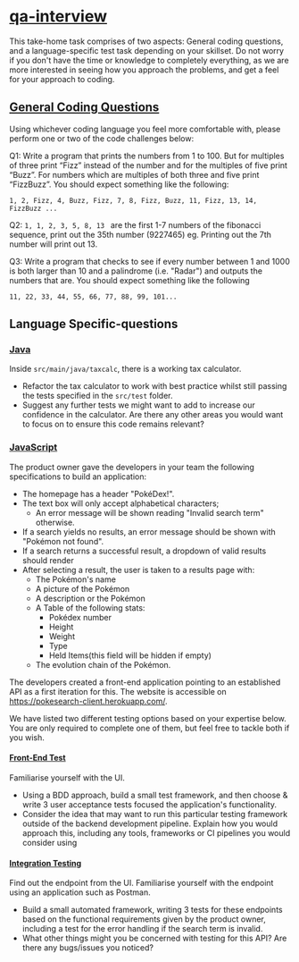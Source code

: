 # <ins>qa-interview</ins>

This take-home task comprises of two aspects: General coding questions, and a language-specific test task depending on your skillset. Do not worry if you don't have the time or knowledge to completely everything, as we are more interested in seeing how you approach the problems, and get a feel for your approach to coding. 

## <ins>General Coding Questions</ins>

Using whichever coding language you feel more comfortable with, please perform one or two of the code challenges below:


Q1: Write a program that prints the numbers from 1 to 100. But for multiples of three print “Fizz” instead of the number and for the multiples of five print “Buzz”. For numbers which are multiples of both three and five print “FizzBuzz”. 
You should expect something like the following: 
```
1, 2, Fizz, 4, Buzz, Fizz, 7, 8, Fizz, Buzz, 11, Fizz, 13, 14, FizzBuzz ...
```


Q2: 
```1, 1, 2, 3, 5, 8, 13 ``` are the first 1-7 numbers of the fibonacci sequence, print out the 35th number (9227465)
eg. Printing out the 7th number will print out 13.


Q3: Write a program that checks to see if every number between 1 and 1000 is both larger than 10 and a palindrome (i.e. "Radar") and outputs the numbers that are.
You should expect something like the following 
```
11, 22, 33, 44, 55, 66, 77, 88, 99, 101...
```

## Language Specific-questions
### <ins>Java</ins>

Inside `src/main/java/taxcalc`, there is a working tax calculator. 

- Refactor the tax calculator to work with best practice whilst still passing the tests specified in the `src/test` folder.
- Suggest any further tests we might want to add to increase our confidence in the calculator. Are there any other areas you would want to focus on to ensure this code remains relevant?

### <ins>JavaScript</ins>


The product owner gave the developers in your team the following specifications to build an application:

-  The homepage has a header "PokéDex!".
-  The text box will only accept alphabetical characters;
   - An error message will be shown reading "Invalid search term" otherwise.
- If a search yields no results, an error message should be shown with "Pokémon not found".
- If a search returns a successful result, a dropdown of valid results should render
- After selecting a result, the user is taken to a results page with:
    - The Pokémon's name
    - A picture of the Pokémon
    - A description or the Pokémon
    - A Table of the following stats:
        - Pokédex number
        - Height
        - Weight
        - Type
        - Held Items(this field will be hidden if empty)
    - The evolution chain of the Pokémon.

The developers created a front-end application pointing to an established API as a first iteration for this. The website is accessible on https://pokesearch-client.herokuapp.com/.

We have listed two different testing options based on your expertise below. You are only required to complete one of them, but feel free to tackle both if you wish.


#### <ins>Front-End Test</ins>
Familiarise yourself with the UI.

- Using a BDD approach, build a small test framework, and then choose & write 3 user acceptance tests focused the application's functionality. 
- Consider the idea that may want to run this particular testing framework outside of the backend development pipeline. Explain how you would approach this, including any tools, frameworks or CI pipelines you would consider using

#### <ins>Integration Testing</ins>
Find out the endpoint from the UI. Familiarise yourself with the endpoint using an application such as Postman.
- Build a small automated framework, writing 3 tests for these endpoints based on the functional requirements given by the product owner, including a test for the error handling if the search term is invalid.
- What other things might you be concerned with testing for this API? Are there any bugs/issues you noticed?

